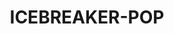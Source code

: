 ---
language: ar
sku: ICEBREAKER-POP
stock: 750
title: ICEBREAKER-POP
color: hsl(179, 37%, 40%)
sort: 30
cover:
  image: /img/icebreaker_cover.png
  title: بوب آيسبريكر®
  text: صانع مكعبات الثلج سهل الاستخدام
introduction:
  introLine: ""
  label: ""
  title: بوب آيسبريكر®
  subtitle: صانع مكعبات الثلج سهل الاستخدام
  text: بوب آيسبريكر هو نسخة مبتكرة من قالب صناعة الثلج التقليدي. قم ببثق مكعبات
    الثلج بسهولة بشد الشريطين الجانبيين وقدمها بسهولة بدون انسكاب ولا صعوبة.
    منتجاتنا مميزة وأسعارنا كذلك. سهل الاستخدام، ممتع وصحي، كما أنه يمنع امتصاص
    الروائح. يتميز قالب بوب آيسبريكر بخلوه التام من الفثالات والبيسفينول أ
    وقدرته على إنتاج 18 مكعب ثلج كبير كل مرة.
  image: /img/icebreaker_header.png
  video: ""
features:
  title: تعرف على بوب آيسبريكر®
  subtitle: تصميم دنماركي عالي الجودة.
  text: صانع ومقدم مكعبات الثلج بسهولة وفاعلية باستخدام تقنية مبتكرة حاصلة على
    براءة اختراع.
  image: /img/icebreaker_about.png
  video: ""
slider:
  - type: slide
    title: سهل الاستخدام
    text: بوب آيسبريكر® سهل الملء والاستعمال. املأه كزجاجة مياه ليصنع لك بسهولة
      مكعبات ثلج تقدم واحدة تلو الأخرى
  - type: slide
    title: ضيق المياه
    text: محكم الغلق ويحافظ على المياه بنسبة 100٪ لذلك فهو يمنع امتصاص الروائح من
      الفريزر.
  - type: slide
    title: مساحة مثالية
    text: تصميم "بوب" يمكنه من التكديس داخل الفريزر في أي وضعية، وأيضًا مصنع لملائمة
      المساحة بصورة مثالية.
  - type: slide
    title: سهل النقل
    text: يمكنك إحضار بوب آيسبريكر® معك في أي مكان. مثالي للتنزه أو تقديم الثلج في
      الشرفة
  - type: slide
    title: ذوبان محدود
    text: وعاء محكم الغلق للحفاظ على الحرارة. بطيئ الذوبان، حتى عند بقاؤه لعدة ساعات
      في درجة حرارة الغرفة. من السهل جدًا سكب الماء المذاب لضمان حصولك على الثلج
      فقط في المشروب
  - type: slide
    title: صديق للبيئة
    text: خالٍ تماما من الفثالات والبيسفينول أ. يمكن إعادة استخدامه آلاف المرات، مما
      يقلل من النفايات البلاستيكية. لذلك فهو حل أكثر استدامة وصديق للبيئة.
highlights:
  - type: image
    image: /img/icebreaker_gallery_1.jpg
    video: ""
  - type: image
    image: /img/icebreaker_gallery_2.jpg
    video: ""
  - type: video
    image: /img/icebreaker_gallery_3.jpg
    video: ""
store:
  title: كيفية استخدام قالب "بوب"
  text: تعتبر الطرق التقليدية مزعجة في الاستخدام، فالصواني والأكياس وسائل غير
    عملية وصعبة الملء، والتجميد، وليست الأفضل من حيث التقديم. آيسبريكر® هي
    الطريقة المبتكرة لصنع مكعبات الثلج. من خلال تقنية آيسبريكر، نسعى لتسهيل صنع
    مكعبات الثلج وتوفيرها لجميع الأشخاص حول العالم وأن يكون صنع مكعبات الثلج من
    رفاهيات الحياة اليومية المتاحة بأسعار في متناول الجميع.
  items:
    - title: املأ
      subtitle: ""
      image: /img/icebreaker_bundle_1.png
      description: ""
    - title: جمد
      subtitle: ""
      image: /img/icebreaker_bundle_2.png
      description: ""
    - title: قدم
      subtitle: ""
      image: /img/icebreaker_bundle_3.png
      description: ""
description:
  title: احصل عليه اليوم!
  subtitle: ""
  text: مثلك تمامًا وكأي شخص آخر - نحن في آيسبريكر نوردك نحب إضافة مكعبات الثلج
    إلى مشروباتنا - سواء في محيط حياتنا اليومية الخاصة أو في اللقاءات الاجتماعية
    والحفلات والنزهات وما إلى ذلك. جميع الطرق الحالية لصنع مكعبات الثلج ليست
    سهلة وغير فعالة ولسيت مريحة للمستخدم - وبالتأكيد فإن حل الأدوات المستخدمة
    مرة واحدة بعيد كل البعد عن الوعي بالبيئة.
  image: /img/icebreaker_footer.png
---